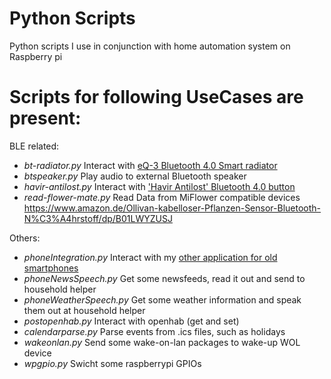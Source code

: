 # Python Scripts

Python scripts I use in conjunction with home automation system on Raspberry pi

Scripts for following UseCases are present:
===

BLE related:
* *bt-radiator.py* Interact with [eQ-3 Bluetooth 4.0 Smart radiator](https://www.amazon.de/eqiva-Bluetooth-Smart-Heizk%C3%B6rperthermostat-141771A1A/dp/B014VHFR6Y/ref=sr_1_6?ie=UTF8&qid=1477752458&sr=8-6&keywords=eq3+heizk%C3%B6rperthermostat)
* *btspeaker.py* Play audio to external Bluetooth speaker
* *havir-antilost.py* Interact with ['Havir Antilost' Bluetooth 4.0 button](https://www.amazon.de/Havir-Bluetooth-Anti-Anti-Diebstahl-Ger%C3%A4te-Haustiereaufrufer/dp/B019OOCV1I/ref=sr_1_2?ie=UTF8&qid=1477752354&sr=8-2&keywords=bluetooth+havir)
* *read-flower-mate.py* Read Data from MiFlower compatible devices https://www.amazon.de/Ollivan-kabelloser-Pflanzen-Sensor-Bluetooth-N%C3%A4hrstoff/dp/B01LWYZUSJ


Others:
* *phoneIntegration.py* Interact with my [other application for old smartphones](https://github.com/derHeinz/HouseholdHelper)
* *phoneNewsSpeech.py* Get some newsfeeds, read it out and send to household helper
* *phoneWeatherSpeech.py* Get some weather information and speak them out at household helper
* *postopenhab.py* Interact with openhab (get and set)
* *calendarparse.py* Parse events from .ics files, such as holidays
* *wakeonlan.py* Send some wake-on-lan packages to wake-up WOL device
* *wpgpio.py* Swicht some raspberrypi GPIOs

